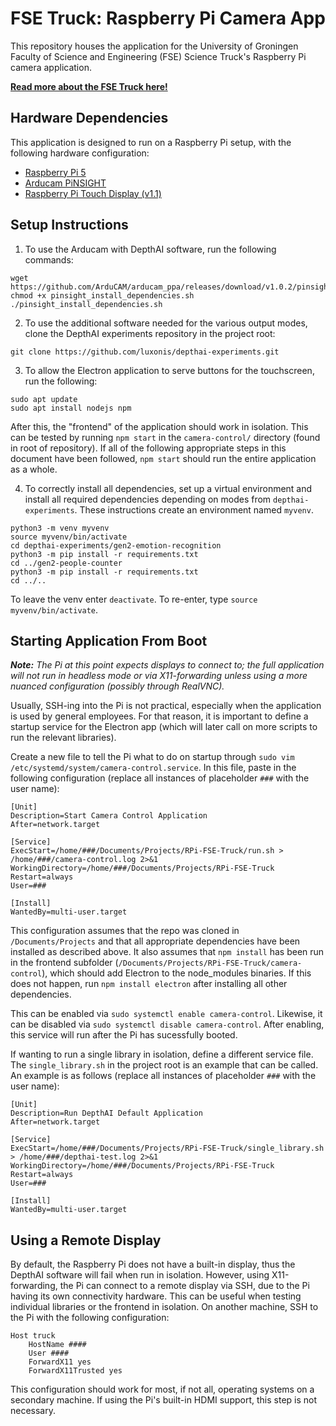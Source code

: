 # FSE Truck: Raspberry Pi Camera App

This repository houses the application for the University of Groningen Faculty of Science and Engineering (FSE) Science Truck's Raspberry Pi camera application.

[**Read more about the FSE Truck here!**](https://jouwenergievanmorgen.nl)

## Hardware Dependencies

This application is designed to run on a Raspberry Pi setup, with the following hardware configuration:

- [Raspberry Pi 5](https://www.raspberrypi.com/documentation/)
- [Arducam PiNSIGHT](https://docs.arducam.com/Raspberry-Pi-Camera/Arducam-PiVistation/Vision-AI-Kit/Arducam-PiNSight/)
- [Raspberry Pi Touch Display (v1.1)](https://www.raspberrypi.com/documentation/accessories/display.html)

## Setup Instructions

1. To use the Arducam with DepthAI software, run the following commands:

```
wget https://github.com/ArduCAM/arducam_ppa/releases/download/v1.0.2/pinsight_install_dependencies.sh
chmod +x pinsight_install_dependencies.sh
./pinsight_install_dependencies.sh
```

2. To use the additional software needed for the various output modes, clone the DepthAI experiments repository in the project root:
```
git clone https://github.com/luxonis/depthai-experiments.git
```

3. To allow the Electron application to serve buttons for the touchscreen, run the following:
```
sudo apt update
sudo apt install nodejs npm
```

After this, the "frontend" of the application should work in isolation. This can be tested by running `npm start` in the `camera-control/` directory (found in root of repository). If all of the following appropriate steps in this document have been followed, `npm start` should run the entire application as a whole.

4. To correctly install all dependencies, set up a virtual environment and install all required dependencies depending on modes from `depthai-experiments`. These instructions create an environment named `myvenv`.
```
python3 -m venv myvenv
source myvenv/bin/activate
cd depthai-experiments/gen2-emotion-recognition
python3 -m pip install -r requirements.txt
cd ../gen2-people-counter
python3 -m pip install -r requirements.txt
cd ../..
```

To leave the venv enter `deactivate`. To re-enter, type `source myvenv/bin/activate`.

## Starting Application From Boot

***Note:** The Pi at this point expects displays to connect to; the full application will not run in headless mode or via X11-forwarding unless using a more nuanced configuration (possibly through RealVNC).*

Usually, SSH-ing into the Pi is not practical, especially when the application is used by general employees. For that reason, it is important to define a startup service for the Electron app (which will later call on more scripts to run the relevant libraries).

Create a new file to tell the Pi what to do on startup through `sudo vim /etc/systemd/system/camera-control.service`. In this file, paste in the following configuration (replace all instances of placeholder `###` with the user name):

```
[Unit]
Description=Start Camera Control Application
After=network.target

[Service]
ExecStart=/home/###/Documents/Projects/RPi-FSE-Truck/run.sh > /home/###/camera-control.log 2>&1
WorkingDirectory=/home/###/Documents/Projects/RPi-FSE-Truck
Restart=always
User=###

[Install]
WantedBy=multi-user.target

```

This configuration assumes that the repo was cloned in `/Documents/Projects` and that all appropriate dependencies have been installed as described above. It also assumes that `npm install` has been run in the frontend subfolder (`/Documents/Projects/RPi-FSE-Truck/camera-control`), which should add Electron to the node_modules binaries. If this does not happen, run `npm install electron` after installing all other dependencies.

This can be enabled via `sudo systemctl enable camera-control`. Likewise, it can be disabled via `sudo systemctl disable camera-control`. After enabling, this service will run after the Pi has sucessfully booted.

If wanting to run a single library in isolation, define a different service file. The `single_library.sh` in the project root is an example that can be called. An example is as follows (replace all instances of placeholder `###` with the user name):

```
[Unit]
Description=Run DepthAI Default Application
After=network.target

[Service]
ExecStart=/home/###/Documents/Projects/RPi-FSE-Truck/single_library.sh > /home/###/depthai-test.log 2>&1
WorkingDirectory=/home/###/Documents/Projects/RPi-FSE-Truck
Restart=always
User=###

[Install]
WantedBy=multi-user.target

```

## Using a Remote Display

By default, the Raspberry Pi does not have a built-in display, thus the DepthAI software will fail when run in isolation. However, using X11-forwarding, the Pi can connect to a remote display via SSH, due to the Pi having its own connectivity hardware. This can be useful when testing individual libraries or the frontend in isolation. On another machine, SSH to the Pi with the following configuration:

```
Host truck
    HostName ####
    User ####
    ForwardX11 yes
    ForwardX11Trusted yes
```

This configuration should work for most, if not all, operating systems on a secondary machine. If using the Pi's built-in HDMI support, this step is not necessary.
